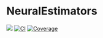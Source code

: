 # NeuralEstimators

[![][docs-dev-img]][docs-dev-url]
[![CI](https://github.com/msainsburydale/NeuralEstimators.jl/actions/workflows/CI.yml/badge.svg)](https://github.com/msainsburydale/NeuralEstimators.jl/actions/workflows/CI.yml)
[![Coverage](https://codecov.io/gh/msainsburydale/NeuralEstimators.jl/branch/main/graph/badge.svg)](https://codecov.io/gh/msainsburydale/NeuralEstimators.jl)





[docs-dev-img]: https://img.shields.io/badge/docs-dev-blue.svg
[docs-dev-url]: https://msainsburydale.github.io/NeuralEstimators.jl/dev/
